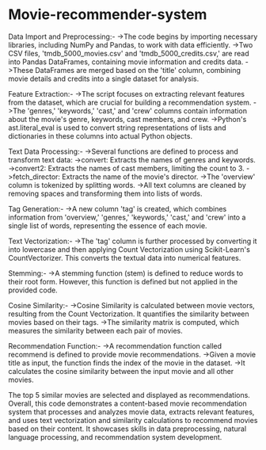 # Movie-recommender-system

Data Import and Preprocessing:-
->The code begins by importing necessary libraries, including NumPy and Pandas, to work with data efficiently.
->Two CSV files, 'tmdb_5000_movies.csv' and 'tmdb_5000_credits.csv,' are read into Pandas DataFrames, containing movie information and credits data.
->These DataFrames are merged based on the 'title' column, combining movie details and credits into a single dataset for analysis.

Feature Extraction:-
->The script focuses on extracting relevant features from the dataset, which are crucial for building a recommendation system.
->The 'genres,' 'keywords,' 'cast,' and 'crew' columns contain information about the movie's genre, keywords, cast members, and crew.
->Python's ast.literal_eval is used to convert string representations of lists and dictionaries in these columns into actual Python objects.

Text Data Processing:-
->Several functions are defined to process and transform text data:
->convert: Extracts the names of genres and keywords.
->convert2: Extracts the names of cast members, limiting the count to 3.
->fetch_director: Extracts the name of the movie's director.
->The 'overview' column is tokenized by splitting words.
->All text columns are cleaned by removing spaces and transforming them into lists of words.

Tag Generation:-
->A new column 'tag' is created, which combines information from 'overview,' 'genres,' 'keywords,' 'cast,' and 'crew' into a single list of words, representing the essence of each movie.

Text Vectorization:-
->The 'tag' column is further processed by converting it into lowercase and then applying Count Vectorization using Scikit-Learn's CountVectorizer. This converts the textual data into numerical features.

Stemming:-
->A stemming function (stem) is defined to reduce words to their root form. However, this function is defined but not applied in the provided code.

Cosine Similarity:-
->Cosine Similarity is calculated between movie vectors, resulting from the Count Vectorization. It quantifies the similarity between movies based on their tags.
->The similarity matrix is computed, which measures the similarity between each pair of movies.

Recommendation Function:-
->A recommendation function called recommend is defined to provide movie recommendations.
->Given a movie title as input, the function finds the index of the movie in the dataset.
->It calculates the cosine similarity between the input movie and all other movies.


The top 5 similar movies are selected and displayed as recommendations.
Overall, this code demonstrates a content-based movie recommendation system that processes and analyzes movie data, extracts relevant features, and uses text vectorization and similarity calculations to recommend movies based on their content. It showcases skills in data preprocessing, natural language processing, and recommendation system development.
